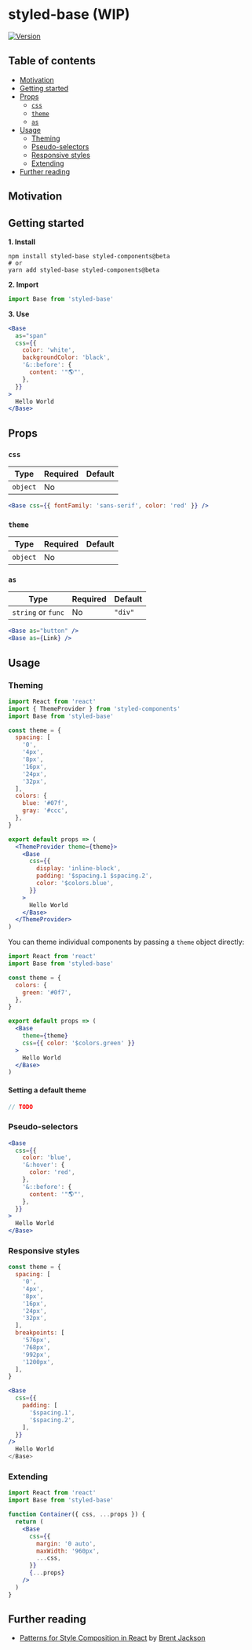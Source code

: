 # styled-base (WIP)

[![Version][version-badge]][npm]

[version-badge]: https://img.shields.io/npm/v/styled-base.svg?style=flat-square

[npm]: https://www.npmjs.com/package/styled-base

## Table of contents

* [Motivation](#motivation)
* [Getting started](#getting-started)
* [Props](#props)
  * [`css`](#css)
  * [`theme`](#theme)
  * [`as`](#as)
* [Usage](#usage)
  * [Theming](#theming)
  * [Pseudo-selectors](#pseudo-selectors)
  * [Responsive styles](#responsive-styles)
  * [Extending](#extending)
* [Further reading](#further-reading)

## Motivation

## Getting started 

**1. Install**

```shell
npm install styled-base styled-components@beta
# or
yarn add styled-base styled-components@beta
```

**2. Import**

```js
import Base from 'styled-base'
```

**3. Use**

```jsx
<Base
  as="span"
  css={{ 
    color: 'white',
    backgroundColor: 'black',
    '&::before': {
      content: '"🌎"',
    },
  }}
>
  Hello World
</Base>
```

## Props

### `css`

| Type | Required | Default |
| --- | --- | --- |
| `object` | No | |

```jsx
<Base css={{ fontFamily: 'sans-serif', color: 'red' }} />
```

### `theme`

| Type | Required | Default |
| --- | --- | --- |
| `object` | No | |

### `as`

| Type | Required | Default |
| --- | --- | --- |
| `string` or `func` | No | `"div"` |

```jsx
<Base as="button" />
<Base as={Link} />
```


## Usage

### Theming

```jsx
import React from 'react'
import { ThemeProvider } from 'styled-components'
import Base from 'styled-base'

const theme = {
  spacing: [
    '0',
    '4px',
    '8px',
    '16px',
    '24px',
    '32px',
  ],
  colors: {
    blue: '#07f',
    gray: '#ccc',
  },
}

export default props => (
  <ThemeProvider theme={theme}>
    <Base 
      css={{
        display: 'inline-block',
        padding: '$spacing.1 $spacing.2',
        color: '$colors.blue',
      }}
    >
      Hello World
    </Base>
  </ThemeProvider>
)
```

You can theme individual components by passing a `theme` object directly:

```jsx
import React from 'react'
import Base from 'styled-base'

const theme = {
  colors: {
    green: '#0f7',
  },
}

export default props => (
  <Base
    theme={theme}
    css={{ color: '$colors.green' }}
  >
    Hello World
  </Base>
)
```

#### Setting a default theme

```js
// TODO
```

### Pseudo-selectors

```jsx
<Base
  css={{
    color: 'blue',
    '&:hover': {
      color: 'red',
    },
    '&::before': {
      content: '"🌎"',
    },
  }}
>
  Hello World
</Base>
```

### Responsive styles

```js
const theme = {
  spacing: [
    '0',
    '4px',
    '8px',
    '16px',
    '24px',
    '32px',
  ],
  breakpoints: [
    '576px',
    '768px',
    '992px',
    '1200px',
  ],
}
```

```jsx
<Base
  css={{
    padding: [
      '$spacing.1',
      '$spacing.2',
    ],
  }}
/>
  Hello World
</Base>
```

### Extending

```jsx
import React from 'react'
import Base from 'styled-base'

function Container({ css, ...props }) {
  return (
    <Base
      css={{
        margin: '0 auto',
        maxWidth: '960px',
        ...css,
      }}
      {...props}
    />
  )
}
```

## Further reading

* [Patterns for Style Composition in React](http://jxnblk.com/writing/posts/patterns-for-style-composition-in-react/) by [Brent Jackson](https://twitter.com/jxnblk)
